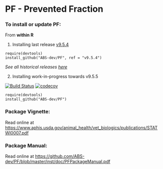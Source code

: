 PF - Prevented Fraction
==


### To install or update PF:

From **within R**

1. Installing last release [v9.5.4](https://github.com/ABS-dev/PF/releases/tag/v9.5.4)

```
require(devtools)
install_github("ABS-dev/PF", ref = "v9.5.4")
```
*See all historical releases [here](https://github.com/ABS-dev/PF/releases)*

2. Installing work-in-progress towards v9.5.5

[![Build Status](https://travis-ci.org/ABS-dev/PF.svg?branch=master)](https://travis-ci.org/ABS-dev/PF)
[![codecov](https://codecov.io/gh/ABS-dev/PF/branch/master/graph/badge.svg)](https://codecov.io/gh/ABS-dev/PF)

```
require(devtools)
install_github("ABS-dev/PF")
```

### Package Vignette:

Read online at https://www.aphis.usda.gov/animal_health/vet_biologics/publications/STATWI0007.pdf

### Package Manual:

Read online at https://github.com/ABS-dev/PF/blob/master/inst/doc/PFPackageManual.pdf


